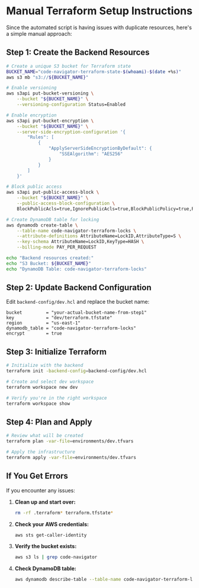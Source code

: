 # Manual Terraform Setup Instructions

Since the automated script is having issues with duplicate resources, here's a simple manual approach:

## Step 1: Create the Backend Resources

```bash
# Create a unique S3 bucket for Terraform state
BUCKET_NAME="code-navigator-terraform-state-$(whoami)-$(date +%s)"
aws s3 mb "s3://${BUCKET_NAME}"

# Enable versioning
aws s3api put-bucket-versioning \
    --bucket "${BUCKET_NAME}" \
    --versioning-configuration Status=Enabled

# Enable encryption
aws s3api put-bucket-encryption \
    --bucket "${BUCKET_NAME}" \
    --server-side-encryption-configuration '{
        "Rules": [
            {
                "ApplyServerSideEncryptionByDefault": {
                    "SSEAlgorithm": "AES256"
                }
            }
        ]
    }'

# Block public access
aws s3api put-public-access-block \
    --bucket "${BUCKET_NAME}" \
    --public-access-block-configuration \
    BlockPublicAcls=true,IgnorePublicAcls=true,BlockPublicPolicy=true,RestrictPublicBuckets=true

# Create DynamoDB table for locking
aws dynamodb create-table \
    --table-name code-navigator-terraform-locks \
    --attribute-definitions AttributeName=LockID,AttributeType=S \
    --key-schema AttributeName=LockID,KeyType=HASH \
    --billing-mode PAY_PER_REQUEST

echo "Backend resources created:"
echo "S3 Bucket: ${BUCKET_NAME}"
echo "DynamoDB Table: code-navigator-terraform-locks"
```

## Step 2: Update Backend Configuration

Edit `backend-config/dev.hcl` and replace the bucket name:

```hcl
bucket         = "your-actual-bucket-name-from-step1"
key            = "dev/terraform.tfstate"
region         = "us-east-1"
dynamodb_table = "code-navigator-terraform-locks"
encrypt        = true
```

## Step 3: Initialize Terraform

```bash
# Initialize with the backend
terraform init -backend-config=backend-config/dev.hcl

# Create and select dev workspace
terraform workspace new dev

# Verify you're in the right workspace
terraform workspace show
```

## Step 4: Plan and Apply

```bash
# Review what will be created
terraform plan -var-file=environments/dev.tfvars

# Apply the infrastructure
terraform apply -var-file=environments/dev.tfvars
```

## If You Get Errors

If you encounter any issues:

1. **Clean up and start over:**
   ```bash
   rm -rf .terraform* terraform.tfstate*
   ```

2. **Check your AWS credentials:**
   ```bash
   aws sts get-caller-identity
   ```

3. **Verify the bucket exists:**
   ```bash
   aws s3 ls | grep code-navigator
   ```

4. **Check DynamoDB table:**
   ```bash
   aws dynamodb describe-table --table-name code-navigator-terraform-locks
   ```